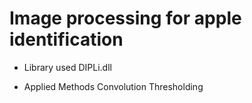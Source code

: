 # Image processing for apple identification

* Library used
  DIPLi.dll

* Applied Methods
  Convolution
  Thresholding

